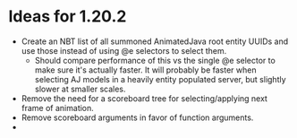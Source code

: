 
# Ideas for 1.20.2
- Create an NBT list of all summoned AnimatedJava root entity UUIDs and use those instead of using @e selectors to select them.
    - Should compare performance of this vs the single @e selector to make sure it's actually faster. It will probably be faster when selecting AJ models in a heavily entity populated server, but slightly slower at smaller scales.
- Remove the need for a scoreboard tree for selecting/applying next frame of animation.
- Remove scoreboard arguments in favor of function arguments.
- 
